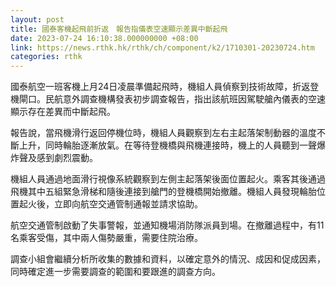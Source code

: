```yaml
---
layout: post
title: 國泰客機起飛前折返　報告指儀表空速顯示差異中斷起飛
date: 2023-07-24 16:10:38.000000000 +08:00
link: https://news.rthk.hk/rthk/ch/component/k2/1710301-20230724.htm
categories: rthk
---
```


國泰航空一班客機上月24日凌晨準備起飛時，機組人員偵察到技術故障，折返登機閘口。民航意外調查機構發表初步調查報告，指出該航班因駕駛艙內儀表的空速顯示存在差異而中斷起飛。

報告說，當飛機滑行返回停機位時，機組人員觀察到左右主起落架制動器的溫度不斷上升，同時輪胎逐漸放氣。在等待登機橋與飛機連接時，機上的人員聽到一聲爆炸聲及感到劇烈震動。

機組人員通過地面滑行視像系統觀察到左側主起落架後面位置起火。乘客其後通過飛機其中五組緊急滑梯和隨後連接到艙門的登機橋開始撤離。機組人員發現輪胎位置起火後，立即向航空交通管制通報並請求協助。

航空交通管制啟動了失事警報，並通知機場消防隊派員到場。在撤離過程中，有11名乘客受傷，其中兩人傷勢嚴重，需要住院治療。

調查小組會繼續分析所收集的數據和資料，以確定意外的情況、成因和促成因素，同時確定進一步需要調查的範圍和要跟進的調查方向。
